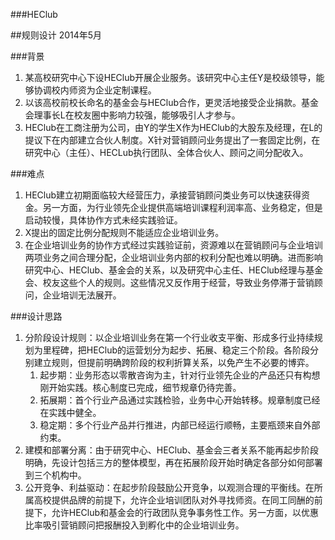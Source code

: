 ###HEClub

##规则设计
2014年5月

###背景
1. 某高校研究中心下设HEClub开展企业服务。该研究中心主任Y是校级领导，能够协调校内师资为企业定制课程。
2. 以该高校前校长命名的基金会与HEClub合作，更灵活地接受企业捐款。基金会理事长L在校友圈中影响力较强，能够吸引人才参与。
3. HEClub在工商注册为公司，由Y的学生X作为HEClub的大股东及经理，在L的提议下在内部建立合伙人制度。X针对营销顾问业务提出了一套固定比例，在研究中心（主任）、HECLub执行团队、全体合伙人、顾问之间分配收入。

###难点
1. HEClub建立初期面临较大经营压力，承接营销顾问类业务可以快速获得资金。另一方面，为行业领先企业提供高端培训课程利润率高、业务稳定，但是启动较慢，具体协作方式未经实践验证。
2. X提出的固定比例分配规则不能适应企业培训业务。
3. 在企业培训业务的协作方式经过实践验证前，资源难以在营销顾问与企业培训两项业务之间合理分配，企业培训业务内部的权利分配也难以明确。进而影响研究中心、HEClub、基金会的关系，以及研究中心主任、HEClub经理与基金会、校友这些个人的规则。这些情况又反作用于经营，导致业务停滞于营销顾问，企业培训无法展开。

###设计思路
1. 分阶段设计规则：以企业培训业务在第一个行业收支平衡、形成多行业持续规划为里程碑，把HEClub的运营划分为起步、拓展、稳定三个阶段。各阶段分别建立规则，但提前明确跨阶段的权利折算关系，以免产生不必要的博弈。
	1. 起步期：业务形态以零散咨询为主，针对行业领先企业的产品还只有构想刚开始实践。核心制度已完成，细节规章仍待完善。
	2. 拓展期：首个行业产品通过实践检验，业务中心开始转移。规章制度已经在实践中健全。
	3. 稳定期：多个行业产品并行推进，内部已经运行顺畅，主要瓶颈来自外部约束。
2. 建模和部署分离：由于研究中心、HEClub、基金会三者关系不能再起步阶段明确，先设计包括三方的整体模型，再在拓展阶段开始时确定各部分如何部署到三个机构中。
3. 公开竞争、利益驱动：在起步阶段鼓励公开竞争，以观测合理的平衡线。在所属高校提供品牌的前提下，允许企业培训团队对外寻找师资。在同工同酬的前提下，允许HEClub和基金会的行政团队竞争事务性工作。另一方面，以优惠比率吸引营销顾问把报酬投入到孵化中的企业培训业务。